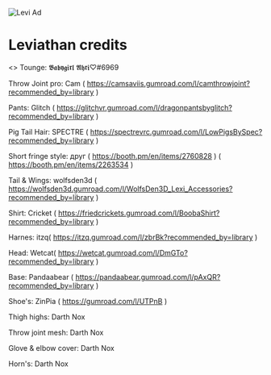   ![Levi Ad](https://user-images.githubusercontent.com/77518058/125201401-59962400-e2b2-11eb-9a1b-631e124cf778.png)

# Leviathan credits

<<Credits>>
Tounge: 𝕭𝖆𝖇𝖞𝖌𝖎𝖗𝖑 𝕬𝖍𝖗𝖎♡#6969
  
Throw Joint pro: Cam ( https://camsaviis.gumroad.com/l/camthrowjoint?recommended_by=library )
  
Pants: Glitch ( https://glitchvr.gumroad.com/l/dragonpantsbyglitch?recommended_by=library )
  
Pig Tail Hair: SPECTRE ( https://spectrevrc.gumroad.com/l/LowPigsBySpec?recommended_by=library )
  
Short fringe style: друг ( https://booth.pm/en/items/2760828 ) ( https://booth.pm/en/items/2263534 )
  
Tail & Wings: wolfsden3d ( https://wolfsden3d.gumroad.com/l/WolfsDen3D_Lexi_Accessories?recommended_by=library )
  
Shirt: Cricket ( https://friedcrickets.gumroad.com/l/BoobaShirt?recommended_by=library )
  
Harnes: itzq( https://itzq.gumroad.com/l/zbrBk?recommended_by=library )
  
Head: Wetcat( https://wetcat.gumroad.com/l/DmGTo?recommended_by=library )
  
Base: Pandaabear ( https://pandaabear.gumroad.com/l/pAxQR?recommended_by=library )
  
Shoe's: ZinPia ( https://gumroad.com/l/UTPnB )
  
Thigh highs: Darth Nox
  
Throw joint mesh: Darth Nox
  
Glove & elbow cover: Darth Nox

Horn's: Darth Nox
